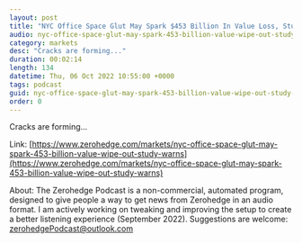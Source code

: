 ```yaml
---
layout: post
title: "NYC Office Space Glut May Spark $453 Billion In Value Loss, Study Warns"
audio: nyc-office-space-glut-may-spark-453-billion-value-wipe-out-study-warns-0
category: markets
desc: "Cracks are forming..."
duration: 00:02:14
length: 134
datetime: Thu, 06 Oct 2022 10:55:00 +0000
tags: podcast
guid: nyc-office-space-glut-may-spark-453-billion-value-wipe-out-study-warns-0
order: 0
---
```

Cracks are forming...

Link: [https://www.zerohedge.com/markets/nyc-office-space-glut-may-spark-453-billion-value-wipe-out-study-warns](https://www.zerohedge.com/markets/nyc-office-space-glut-may-spark-453-billion-value-wipe-out-study-warns)

About: The Zerohedge Podcast is a non-commercial, automated program, designed to give people a way to get news from Zerohedge in an audio format.  I am actively working on tweaking and improving the setup to create a better listening experience (September 2022).  Suggestions are welcome: [zerohedgePodcast@outlook.com](mailto:zerohedgePodcast@outlook.com)